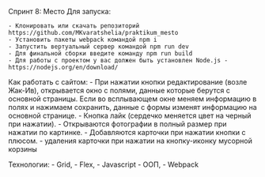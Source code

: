 Спринт 8: Место
Для запуска:

    - Клонировать или скачать репозиторий https://github.com/MKvaratshelia/praktikum_mesto
    - Установить пакеты webpack командой npm i
    - Запустить вертуальный сервер командой npm run dev
    - Для финальной сборки введите команду npm run build
    - Для работы с проектом у вас должен быть установлен Node.js - https://nodejs.org/en/download/
    
Как работать с сайтом:
    - При нажатии кнопки редактирование (возле Жак-Ив), открывается окно с полями, данные которые берутся с основной страницы. 
    Если во всплывающем окне меняем информацию в полях и нажимаем сохранить, данные с формы изменят информацию на основной странице.
    - Кнопка лайк (сердечко меняется цвет на черный при нажатии). 
    - Открываются фотографии в полный размер при нажатии по картинке. 
    - Добавляются карточки при нажатии кнопки с плюсом. 
    - удаления карточки при нажатии на кнопку-иконку мусорной корзины
    
Технологии:
    - Grid, 
    - Flex, 
    - Javascript
    - ООП,
    - Webpack

